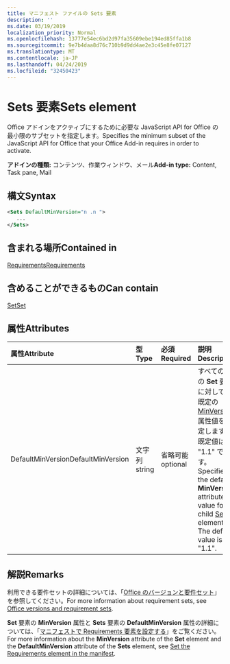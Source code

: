 ```yaml
---
title: マニフェスト ファイルの Sets 要素
description: ''
ms.date: 03/19/2019
localization_priority: Normal
ms.openlocfilehash: 13777e54ec6bd2d97fa35609ebe194ed85ffa1b8
ms.sourcegitcommit: 9e7b4daa8d76c710b9d9dd4ae2e3c45e8fe07127
ms.translationtype: MT
ms.contentlocale: ja-JP
ms.lasthandoff: 04/24/2019
ms.locfileid: "32450423"
---
```

# <a name="sets-element"></a><span data-ttu-id="72331-102">Sets 要素</span><span class="sxs-lookup"><span data-stu-id="72331-102">Sets element</span></span>

<span data-ttu-id="72331-103">Office アドインをアクティブにするために必要な JavaScript API for Office の最小限のサブセットを指定します。</span><span class="sxs-lookup"><span data-stu-id="72331-103">Specifies the minimum subset of the JavaScript API for Office that your Office Add-in requires in order to activate.</span></span>

<span data-ttu-id="72331-104">**アドインの種類:** コンテンツ、作業ウィンドウ、メール</span><span class="sxs-lookup"><span data-stu-id="72331-104">**Add-in type:** Content, Task pane, Mail</span></span>

## <a name="syntax"></a><span data-ttu-id="72331-105">構文</span><span class="sxs-lookup"><span data-stu-id="72331-105">Syntax</span></span>

```XML
<Sets DefaultMinVersion="n .n ">
   ...
</Sets>
```

## <a name="contained-in"></a><span data-ttu-id="72331-106">含まれる場所</span><span class="sxs-lookup"><span data-stu-id="72331-106">Contained in</span></span>

[<span data-ttu-id="72331-107">Requirements</span><span class="sxs-lookup"><span data-stu-id="72331-107">Requirements</span></span>](requirements.md)

## <a name="can-contain"></a><span data-ttu-id="72331-108">含めることができるもの</span><span class="sxs-lookup"><span data-stu-id="72331-108">Can contain</span></span>

[<span data-ttu-id="72331-109">Set</span><span class="sxs-lookup"><span data-stu-id="72331-109">Set</span></span>](set.md)

## <a name="attributes"></a><span data-ttu-id="72331-110">属性</span><span class="sxs-lookup"><span data-stu-id="72331-110">Attributes</span></span>

|<span data-ttu-id="72331-111">**属性**</span><span class="sxs-lookup"><span data-stu-id="72331-111">**Attribute**</span></span>|<span data-ttu-id="72331-112">**型**</span><span class="sxs-lookup"><span data-stu-id="72331-112">**Type**</span></span>|<span data-ttu-id="72331-113">**必須**</span><span class="sxs-lookup"><span data-stu-id="72331-113">**Required**</span></span>|<span data-ttu-id="72331-114">**説明**</span><span class="sxs-lookup"><span data-stu-id="72331-114">**Description**</span></span>|
|:-----|:-----|:-----|:-----|
|<span data-ttu-id="72331-115">DefaultMinVersion</span><span class="sxs-lookup"><span data-stu-id="72331-115">DefaultMinVersion</span></span>|<span data-ttu-id="72331-116">文字列</span><span class="sxs-lookup"><span data-stu-id="72331-116">string</span></span>|<span data-ttu-id="72331-117">省略可能</span><span class="sxs-lookup"><span data-stu-id="72331-117">optional</span></span>|<span data-ttu-id="72331-p101">すべての子の **Set** 要素に対して、既定の [MinVersion](set.md) 属性値を指定します。既定値は "1.1" です。</span><span class="sxs-lookup"><span data-stu-id="72331-p101">Specifies the default  **MinVersion** attribute value for all child [Set](set.md) elements. The default value is "1.1".</span></span>|

## <a name="remarks"></a><span data-ttu-id="72331-120">解説</span><span class="sxs-lookup"><span data-stu-id="72331-120">Remarks</span></span>

<span data-ttu-id="72331-121">利用できる要件セットの詳細については、「[Office のバージョンと要件セット](/office/dev/add-ins/develop/office-versions-and-requirement-sets)」を参照してください。</span><span class="sxs-lookup"><span data-stu-id="72331-121">For more information about requirement sets, see [Office versions and requirement sets](/office/dev/add-ins/develop/office-versions-and-requirement-sets).</span></span>

<span data-ttu-id="72331-122">**Set** 要素の **MinVersion** 属性と **Sets** 要素の **DefaultMinVersion** 属性の詳細については、「[マニフェストで Requirements 要素を設定する](/office/dev/add-ins/develop/specify-office-hosts-and-api-requirements#set-the-requirements-element-in-the-manifest)」をご覧ください。</span><span class="sxs-lookup"><span data-stu-id="72331-122">For more information about the  **MinVersion** attribute of the **Set** element and the **DefaultMinVersion** attribute of the **Sets** element, see [Set the Requirements element in the manifest](/office/dev/add-ins/develop/specify-office-hosts-and-api-requirements#set-the-requirements-element-in-the-manifest).</span></span>

